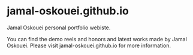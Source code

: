 # jamal-oskouei.github.io
Jamal Oskouei personal portfolio webiste.

You can find the demo reels and honors and latest works made by Jamal Oskouei.
Please visit jamal-oskouei.github.io for more information.
